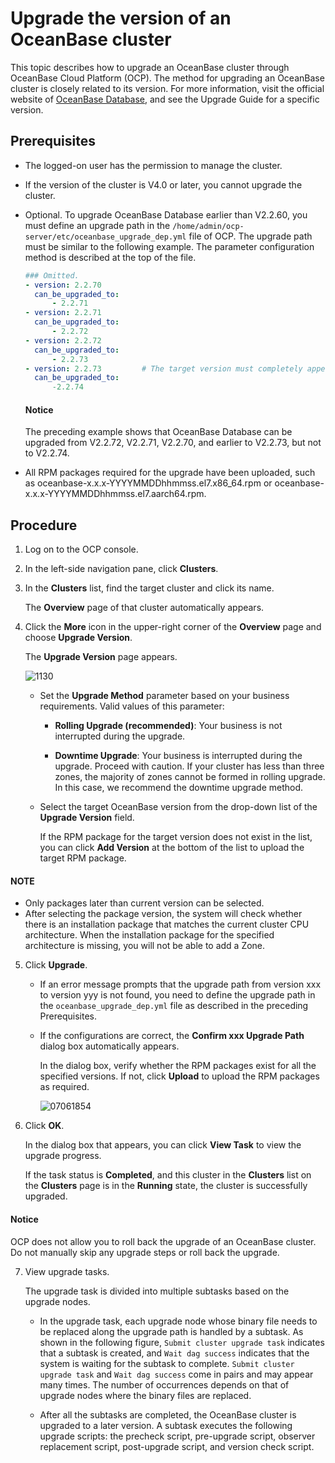 # Upgrade the version of an OceanBase cluster

This topic describes how to upgrade an OceanBase cluster through OceanBase Cloud Platform (OCP). The method for upgrading an OceanBase cluster is closely related to its version. For more information, visit the official website of [OceanBase Database](https://www.oceanbase.com/docs/oceanbase-database/oceanbase-database/V3.1.1/upgrade-overview), and see the Upgrade Guide for a specific version.

## Prerequisites

* The logged-on user has the permission to manage the cluster.
* If the version of the cluster is V4.0 or later, you cannot upgrade the cluster.
* Optional. To upgrade OceanBase Database earlier than V2.2.60, you must define an upgrade path in the `/home/admin/ocp-server/etc/oceanbase_upgrade_dep.yml` file of OCP. The upgrade path must be similar to the following example. The parameter configuration method is described at the top of the file.

   ```yaml
   ### Omitted.
   - version: 2.2.70
     can_be_upgraded_to:
         - 2.2.71
   - version: 2.2.71
     can_be_upgraded_to:
         - 2.2.72
   - version: 2.2.72
     can_be_upgraded_to:
         - 2.2.73
   - version: 2.2.73         # The target version must completely appear in this format, including the two lines below:
     can_be_upgraded_to:
         -2.2.74
   ```

  <main id="notice" type='notice'>
    <h4>Notice</h4>
    <p>The preceding example shows that OceanBase Database can be upgraded from V2.2.72, V2.2.71, V2.2.70, and earlier to V2.2.73, but not to V2.2.74.</p>
  </main>

* All RPM packages required for the upgrade have been uploaded, such as oceanbase-x.x.x-YYYYMMDDhhmmss.el7.x86_64.rpm or oceanbase-x.x.x-YYYYMMDDhhmmss.el7.aarch64.rpm.

## Procedure

1. Log on to the OCP console.

2. In the left-side navigation pane, click **Clusters**.

3. In the **Clusters** list, find the target cluster and click its name.

   The **Overview** page of that cluster automatically appears.

4. Click the **More** icon in the upper-right corner of the **Overview** page and choose **Upgrade Version**.

   The **Upgrade Version** page appears.

   ![1130](https://obbusiness-private.oss-cn-shanghai.aliyuncs.com/doc/img/ocp/%E5%8D%87%E7%BA%A7%E7%89%88%E6%9C%AC2.png)

   * Set the **Upgrade Method** parameter based on your business requirements. Valid values of this parameter:

      * **Rolling Upgrade (recommended)**: Your business is not interrupted during the upgrade.

      * **Downtime Upgrade**: Your business is interrupted during the upgrade. Proceed with caution. If your cluster has less than three zones, the majority of zones cannot be formed in rolling upgrade. In this case, we recommend the downtime upgrade method.

   * Select the target OceanBase version from the drop-down list of the **Upgrade Version** field.

      If the RPM package for the target version does not exist in the list, you can click **Add Version** at the bottom of the list to upload the target RPM package.

  <main id="notice" type='explain'>
    <h4>NOTE</h4>
    <ul>
    <li>Only packages later than current version can be selected.</li>
    <li>After selecting the package version, the system will check whether there is an installation package that matches the current cluster CPU architecture. When the installation package for the specified architecture is missing, you will not be able to add a Zone.</li>
    </ul>
  </main>

5. Click **Upgrade**.

   * If an error message prompts that the upgrade path from version xxx to version yyy is not found, you need to define the upgrade path in the `oceanbase_upgrade_dep.yml` file as described in the preceding Prerequisites.

   * If the configurations are correct, the **Confirm xxx Upgrade Path** dialog box automatically appears.

      In the dialog box, verify whether the RPM packages exist for all the specified versions. If not, click **Upload** to upload the RPM packages as required.

      ![07061854](https://obbusiness-private.oss-cn-shanghai.aliyuncs.com/doc/img/ocp/401/%E5%8D%87%E7%BA%A7%E8%B7%AF%E5%BE%84%E7%A1%AE%E8%AE%A4.png)

6. Click **OK**.

   In the dialog box that appears, you can click **View Task** to view the upgrade progress.

   If the task status is **Completed**, and this cluster in the **Clusters** list on the **Clusters** page is in the **Running** state, the cluster is successfully upgraded.

  <main id="notice" type='notice'>
    <h4>Notice</h4>
    <p>OCP does not allow you to roll back the upgrade of an OceanBase cluster. Do not manually skip any upgrade steps or roll back the upgrade.</p>
  </main>

7. View upgrade tasks.

   The upgrade task is divided into multiple subtasks based on the upgrade nodes.
   * In the upgrade task, each upgrade node whose binary file needs to be replaced along the upgrade path is handled by a subtask.
      As shown in the following figure, `Submit cluster upgrade task` indicates that a subtask is created, and `Wait dag success` indicates that the system is waiting for the subtask to complete. `Submit cluster upgrade task` and `Wait dag success` come in pairs and may appear many times. The number of occurrences depends on that of upgrade nodes where the binary files are replaced.

   * After all the subtasks are completed, the OceanBase cluster is upgraded to a later version. A subtask executes the following upgrade scripts: the precheck script, pre-upgrade script, observer replacement script, post-upgrade script, and version check script.
